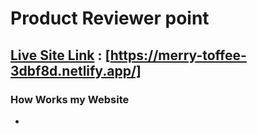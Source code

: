 # Product Reviewer point

## [Live Site Link](https://merry-toffee-3dbf8d.netlify.app/) : [https://merry-toffee-3dbf8d.netlify.app/]

### How Works my Website

-
